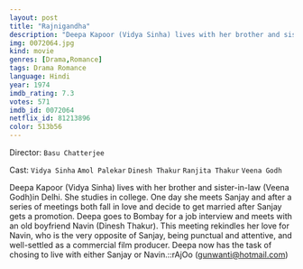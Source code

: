 ```yaml
---
layout: post
title: "Rajnigandha"
description: "Deepa Kapoor (Vidya Sinha) lives with her brother and sister-in-law (Veena Godh)in Delhi. She studies in college. One day she meets Sanjay and after a series of meetings both fall in love and decide to get married after Sanjay gets a promotion. Deepa goes to Bombay for a job interview and meets with an old boyfriend Navin (Dinesh Thakur). This meeting rekindles her love for Navin, who is the very opposite of Sanjay, being punctual and attentive, and well-settled as a commercial film producer. Deepa now has the task of chosing to live with either Sanjay or Na.."
img: 0072064.jpg
kind: movie
genres: [Drama,Romance]
tags: Drama Romance 
language: Hindi
year: 1974
imdb_rating: 7.3
votes: 571
imdb_id: 0072064
netflix_id: 81213896
color: 513b56
---
```

Director: `Basu Chatterjee`  

Cast: `Vidya Sinha` `Amol Palekar` `Dinesh Thakur` `Ranjita Thakur` `Veena Godh` 

Deepa Kapoor (Vidya Sinha) lives with her brother and sister-in-law (Veena Godh)in Delhi. She studies in college. One day she meets Sanjay and after a series of meetings both fall in love and decide to get married after Sanjay gets a promotion. Deepa goes to Bombay for a job interview and meets with an old boyfriend Navin (Dinesh Thakur). This meeting rekindles her love for Navin, who is the very opposite of Sanjay, being punctual and attentive, and well-settled as a commercial film producer. Deepa now has the task of chosing to live with either Sanjay or Navin.::rAjOo (gunwanti@hotmail.com)